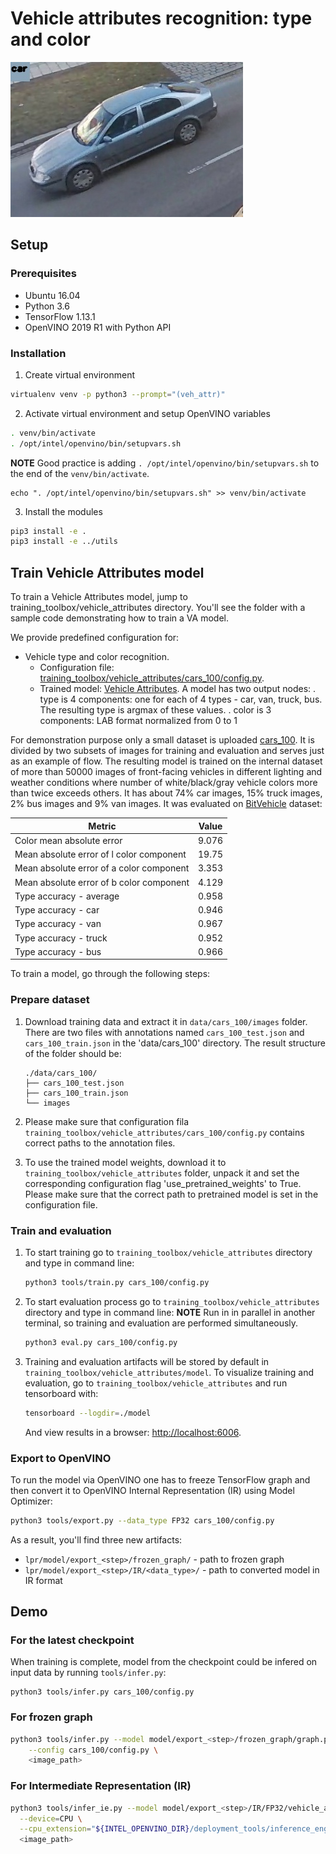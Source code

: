 # Vehicle attributes recognition: type and color

![](./veh_attr.jpg)

## Setup

### Prerequisites

* Ubuntu 16.04
* Python 3.6
* TensorFlow 1.13.1
* OpenVINO 2019 R1 with Python API


### Installation

1. Create virtual environment
```bash
virtualenv venv -p python3 --prompt="(veh_attr)"
```

2. Activate virtual environment and setup OpenVINO variables
```bash
. venv/bin/activate
. /opt/intel/openvino/bin/setupvars.sh
```
**NOTE** Good practice is adding `. /opt/intel/openvino/bin/setupvars.sh` to the end of the `venv/bin/activate`.
```
echo ". /opt/intel/openvino/bin/setupvars.sh" >> venv/bin/activate
```

3. Install the modules
```bash
pip3 install -e .
pip3 install -e ../utils
```


## Train Vehicle Attributes model

To train a Vehicle Attributes model, jump to
training_toolbox/vehicle_attributes directory. You'll see the folder with a sample code
demonstrating how to train a VA model.

We provide predefined configuration for:
* Vehicle type and color recognition.
  - Configuration file: [training_toolbox/vehicle_attributes/cars_100/config.py](cars_100/config.py).
  - Trained model: [Vehicle Attributes](https://download.01.org/opencv/openvino_training_extensions/models/vehicle_attributes/vehicle-attributes-barrier-0103.tar.gz).
    A model has two output nodes:
    . type is 4 components: one for each of 4 types - car, van, truck, bus. The resulting type is argmax of these values.
    . color is 3 components: LAB format normalized from 0 to 1

For demonstration purpose only a small dataset is uploaded [cars_100](https://download.01.org/opencv/openvino_training_extensions/datasets/vehicle_attributes/cars_100.tar.gz).
It is divided by two subsets of images for training and evaluation and serves just as an example of flow.
The resulting model is trained on the internal dataset of more than 50000 images of front-facing vehicles in different
lighting and weather conditions where number of white/black/gray vehicle colors more than twice exceeds others.
It has about 74% car images, 15% truck images, 2% bus images and 9% van images.
It was evaluated on [BitVehicle](http://iitlab.bit.edu.cn/mcislab/vehicledb/) dataset:

| Metric                                    | Value    |
|-------------------------------------------|----------|
| Color mean absolute error                 | 9.076    |
| Mean absolute error of l color component  | 19.75    |
| Mean absolute error of a color component  | 3.353    |
| Mean absolute error of b color component  | 4.129    |
| Type accuracy - average                   | 0.958    |
| Type accuracy - car                       | 0.946    |
| Type accuracy - van                       | 0.967    |
| Type accuracy - truck                     | 0.952    |
| Type accuracy - bus                       | 0.966    |

To train a model, go through the following steps:

### Prepare dataset

1. Download training data and extract it in `data/cars_100/images` folder. There are two files with annotations
    named `cars_100_test.json` and `cars_100_train.json` in the 'data/cars_100' directory.
    The result structure of the folder should be:
    ```
    ./data/cars_100/
    ├── cars_100_test.json
    ├── cars_100_train.json
    └── images
    ```

2. Please make sure that configuration fila `training_toolbox/vehicle_attributes/cars_100/config.py`
    contains correct paths to the annotation files.

3. To use the trained model weights, download it to `training_toolbox/vehicle_attributes` folder, unpack it and set
    the corresponding configuration flag 'use_pretrained_weights' to True. Please make sure that the correct path
    to pretrained model is set in the configuration file.


### Train and evaluation

1. To start training go to `training_toolbox/vehicle_attributes` directory and type in command line:

    ```bash
    python3 tools/train.py cars_100/config.py
    ```

2. To start evaluation process go to `training_toolbox/vehicle_attributes` directory and type
    in command line:
    **NOTE** Run in in parallel in another terminal, so training and evaluation are performed simultaneously.
    ```bash
    python3 eval.py cars_100/config.py
    ```

3. Training and evaluation artifacts will be stored by default in
    `training_toolbox/vehicle_attributes/model`.  To visualize training and evaluation, go to
    `training_toolbox/vehicle_attributes` and run tensorboard with:

    ```bash
    tensorboard --logdir=./model
    ```

    And view results in a browser: [http://localhost:6006](http://localhost:6006).


### Export to OpenVINO
To run the model via OpenVINO one has to freeze TensorFlow graph and
then convert it to OpenVINO Internal Representation (IR) using Model Optimizer:

```Bash
python3 tools/export.py --data_type FP32 cars_100/config.py
```

As a result, you'll find three new artifacts:
- `lpr/model/export_<step>/frozen_graph/` - path to frozen graph
- `lpr/model/export_<step>/IR/<data_type>/` - path to converted model in IR format

## Demo

### For the latest checkpoint

When training is complete, model from the checkpoint could be infered on
input data by running `tools/infer.py`:

```
python3 tools/infer.py cars_100/config.py
```

### For frozen graph
```Bash
python3 tools/infer.py --model model/export_<step>/frozen_graph/graph.pb.frozen \
    --config cars_100/config.py \
    <image_path>
```

### For Intermediate Representation (IR)
```Bash
python3 tools/infer_ie.py --model model/export_<step>/IR/FP32/vehicle_attributes.xml \
  --device=CPU \
  --cpu_extension="${INTEL_OPENVINO_DIR}/deployment_tools/inference_engine/lib/intel64/libcpu_extension_avx2.so" \
  <image_path>
```
